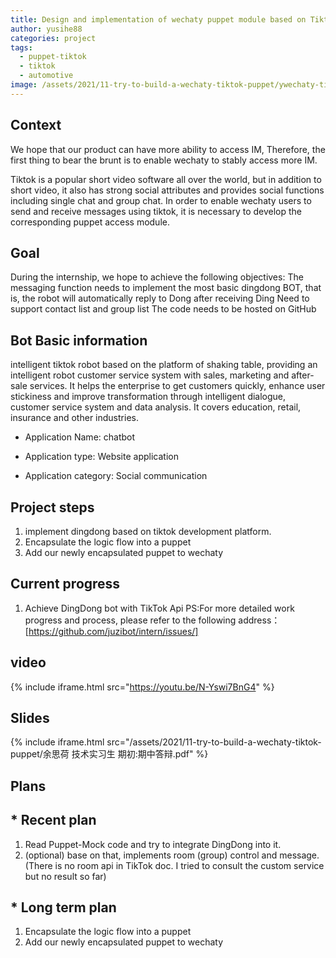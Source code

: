 ```yaml
---
title: Design and implementation of wechaty puppet module based on Tiktok
author: yusihe88
categories: project
tags:
  - puppet-tiktok
  - tiktok
  - automotive
image: /assets/2021/11-try-to-build-a-wechaty-tiktok-puppet/ywechaty-tiktok-puppet.webp
---
```

   
## Context

We hope that our product can have more ability to access IM, Therefore, the first thing to bear the brunt is to enable wechaty to stably access more IM.

Tiktok is a popular short video software all over the world, but in addition to short video, it also has strong social attributes and provides social functions including single chat and group chat.
In order to enable wechaty users to send and receive messages using tiktok, it is necessary to develop the corresponding puppet access module.

## Goal

During the internship, we hope to achieve the following objectives:
The messaging function needs to implement the most basic dingdong BOT, that is, the robot will automatically reply to Dong after receiving Ding
Need to support contact list and group list
The code needs to be hosted on GitHub

## Bot Basic information

intelligent tiktok robot based on the platform of shaking table, providing an intelligent robot customer service system with sales, marketing and after-sale services. It helps the enterprise to get customers quickly, enhance user stickiness and improve transformation through intelligent dialogue, customer service system and data analysis. It covers education, retail, insurance and other industries.

* Application Name: chatbot

* Application type: Website application

* Application category: Social communication

## Project steps

  1. implement dingdong based on tiktok development platform.
  2. Encapsulate the logic flow into a puppet
  3. Add our newly encapsulated puppet to wechaty

## Current progress

  1. Achieve DingDong bot with TikTok Api
PS:For more detailed work progress and process, please refer to the following address：
[https://github.com/juzibot/intern/issues/]


## video

{% include iframe.html src="https://youtu.be/N-Yswi7BnG4" %}

## Slides

{% include iframe.html src="/assets/2021/11-try-to-build-a-wechaty-tiktok-puppet/余思荷 技术实习生  期初:期中答辩.pdf" %}

## Plans

## * Recent plan

  1. Read Puppet-Mock code and try to integrate DingDong into it.
  2. (optional) base on that, implements room (group) control and message. (There is no room api in TikTok doc. I tried to consult the custom service but no result so far)

## * Long term plan

  1. Encapsulate the logic flow into a puppet
  2. Add our newly encapsulated puppet to wechaty
